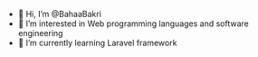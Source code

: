 - 👋 Hi, I’m @BahaaBakri
- 👀 I’m interested in Web programming languages and software engineering
- 🌱 I’m currently learning Laravel framework


<!---
BahaaBakri/BahaaBakri is a ✨ special ✨ repository because its `README.md` (this file) appears on your GitHub profile.
You can click the Preview link to take a look at your changes.
--->
